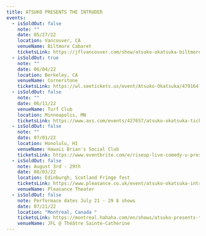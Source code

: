 ```yaml
---
title: ATSUKO PRESENTS THE INTRUDER
events:
  - isSoldOut: false
    note: ""
    date: 05/27/22
    location: Vancouver, CA
    venueName: Biltmore Cabaret
    ticketsLink: https://jflvancouver.com/show/atsuko-okatsuka-biltmore/
  - isSoldOut: true
    note: ""
    date: 06/04/22
    location: Berkeley, CA
    venueName: Cornerstone
    ticketsLink: https://wl.seetickets.us/event/Atsuko-Okatsuka/479164?afflky=CornerstoneBerkeley
  - isSoldOut: false
    note: ""
    date: 06/11/22
    venueName: Turf Club
    location: Minneapolis, MN
    ticketsLink: https://www.axs.com/events/427657/atsuko-okatsuka-tickets?skin=turfclub
  - isSoldOut: false
    note: ""
    date: 07/01/22
    location: Honolulu, HI
    venueName: Hawaii Brian's Social Club
    ticketsLink: https://www.eventbrite.com/e/riseup-live-comedy-u-present-atsuko-okatsuka-tickets-288710489847
  - isSoldOut: false
    note: August 3rd - 29th
    date: 08/03/22
    location: Edinburgh, Scotland Fringe fest
    ticketsLink: https://www.pleasance.co.uk/event/atsuko-okatsuka-intruder/performances
    venueName: Pleasance Theater
  - isSoldOut: false
    note: Performace dates July 21 - 29 8 shows
    date: 07/21/22
    location: "Montreal, Canada "
    ticketsLink: https://montreal.hahaha.com/en/shows/atsuko-presents-the-intruder
    venueName: JFL @ Théâtre Sainte-Catherine
---
```

